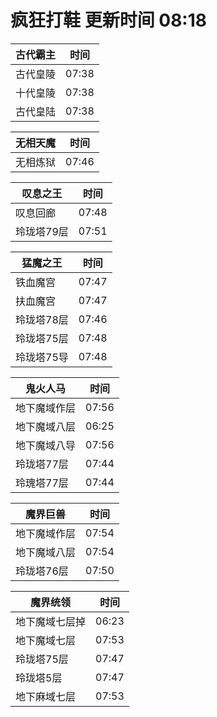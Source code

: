 # 疯狂打鞋 更新时间 08:18

| 古代霸主   | 时间    |
|--------|-------|
| 古代皇陵 | 07:38 |
| 十代皇陵 | 07:38 |
| 古代皇陆 | 07:38 |

| 无相天魔   | 时间    |
|--------|-------|
| 无相炼狱 | 07:46 |

| 叹息之王   | 时间    |
|--------|-------|
| 叹息回廊 | 07:48 |
| 玲珑塔79层 | 07:51 |

| 猛魔之王   | 时间    |
|--------|-------|
| 铁血魔宫 | 07:47 |
| 扶血魔宫 | 07:47 |
| 玲珑塔78层 | 07:46 |
| 玲珑塔75层 | 07:48 |
| 玲珑塔75导 | 07:48 |

| 鬼火人马   | 时间    |
|--------|-------|
| 地下魔域作层 | 07:56 |
| 地下魔域八层 | 06:25 |
| 地下魔域八导 | 07:56 |
| 玲珑塔77层 | 07:44 |
| 玲瑰塔77层 | 07:44 |

| 魔界巨兽   | 时间    |
|--------|-------|
| 地下魔域作层 | 07:54 |
| 地下魔域八层 | 07:54 |
| 玲珑塔76层 | 07:50 |

| 魔界统领   | 时间    |
|--------|-------|
| 地下魔域七层掉 | 06:23 |
| 地下魔域七层 | 07:53 |
| 玲珑塔75层 | 07:47 |
| 玲珑塔5层 | 07:47 |
| 地下麻域七层 | 07:53 |